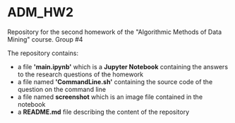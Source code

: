 # ADM_HW2
Repository for the second homework of the "Algorithmic Methods of Data Mining" course. Group #4


The repository contains:
- a file **'main.ipynb'** which is a **Jupyter Notebook** containing the answers to the research questions of the homework 
- a file named **'CommandLine.sh'** containing the source code of the question on the command line
- a file named **screenshot** which is an image file contained in the notebook
- a **README.md** file describing the content of the repository

